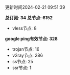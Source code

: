 更新时间2024-02-21 09:51:39

**总订阅: 34**
**总节点: 6152**
- vless节点: 8

**google ping有效节点: 328**
- trojan节点: 16
- v2ray节点: 286
- ss节点: 25
- ssr节点: 1
